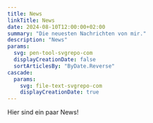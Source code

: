 ```yaml
---
title: News
linkTitle: News
date: 2024-08-10T12:00:00+02:00
summary: "Die neuesten Nachrichten von mir."
description: "News"
params:
  svg: pen-tool-svgrepo-com
  displayCreationDate: false
  sortArticlesBy: "ByDate.Reverse"
cascade:
  params:
    svg: file-text-svgrepo-com
    displayCreationDate: true
---
```


Hier sind ein paar News!